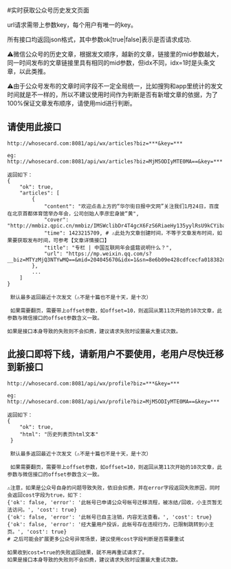 #实时获取公众号历史发文页面

url请求需带上参数key，每个用户有唯一的key。

所有接口均返回json格式，其中参数ok[true|false]表示是否请求成功.

⚠️微信公众号的历史文章，根据发文顺序，越新的文章，链接里的mid参数越大，同一时间发布的文章链接里具有相同的mid参数，但idx不同，idx=1时是头条文章，以此类推。

⚠️由于公众号发布的文章时间字段不一定全局统一，比如搜狗和app里统计的发文时间就是不一样的，所以不建议使用时间作为判断是否有新增文章的依据，为了100%保证文章发布顺序，请使用mid进行判断。

## 请使用此接口

```
http://whosecard.com:8081/api/wx/articles?biz=***&key=***

eg:
http://whosecard.com:8081/api/wx/articles?biz=MjM5ODIyMTE0MA==&key=***

返回如下：
{
    "ok": true,
    "articles": [
        {
            "content": "欢迎点击上方的“华尔街日报中文网”关注我们1月24日，百度在北京首都体育馆举办年会，公司创始人李彦宏身披“黄",
            "cover": "http://mmbiz.qpic.cn/mmbiz/IMSWclibDr4T4gcX6FzS6RiaeHy135yylRsU9kCYibabkWcLgibJa6HqHDAptmZuO0icc1uRk0tAQiciaTVsUEicWmFw3w/0",
            "time": 1423215709, # ⚠️此处为文章创建时间，不等于文章发布时间，如果要获取发布时间，可参考【文章详情接口】
            "title": "专栏 | 中国互联网年会盛筵说明什么？",
            "url": "https://mp.weixin.qq.com/s?__biz=MTYzMjQ3NTYwMQ==&mid=204045670&idx=1&sn=8e6b09e428cdfcecfa018382d04e6647#rd"
        },
        ...
    ]
}
 
 默认最多返回最近十次发文（⚠️不是十篇也不是十天，是十次）

 如果需要翻页，需要带上offset参数，如offset=10，则返回从第11次开始的10次文章，此参数与微信接口的offset参数含义一致。

如果是接口本身导致的失败则不会扣费，建议请求失败时设置最大重试次数。
```

## 此接口即将下线，请新用户不要使用，老用户尽快迁移到新接口
```
http://whosecard.com:8081/api/wx/profile?biz=***&key=***

eg:
http://whosecard.com:8081/api/wx/profile?biz=MjM5ODIyMTE0MA==&key=***

返回如下：
{
	"ok": true,
	"html": "历史列表页html文本"
 }

 默认最多返回最近十次发文（⚠️不是十篇也不是十天，是十次）

 如果需要翻页，需要带上offset参数，如offset=10，则返回从第11次开始的10次文章，此参数与微信接口的offset参数含义一致。

⚠️注意，如果是公众号自身的问题导致失败，依旧会扣费，并在error字段返回失败原因，同时会返回cost字段为true，如下：
{'ok': false, 'error': '此帐号已申请公众号帐号迁移流程，被冻结/回收，小主页暂无法访问。', 'cost': true}
{'ok': false, 'error': '此帐号已自主注销，内容无法查看。', 'cost': true}
{'ok': false, 'error': '经大量用户投诉，此帐号存在违规行为，已限制跳转到小主页。', 'cost': true}
# 之后可能会扩展更多公众号异常场景，建议使用cost字段判断是否需要重试

如果收到cost=true的失败返回结果，就不用再重试请求了。
如果是接口本身导致的失败则不会扣费，建议请求失败时设置最大重试次数。
```